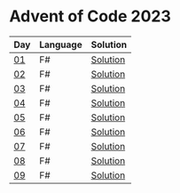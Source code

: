 # Advent of Code 2023

| Day | Language | Solution |
| --- | -------- | -------- |
| [01](https://adventofcode.com/2023/day/01) | F# | [Solution](./01) |
| [02](https://adventofcode.com/2023/day/02) | F# | [Solution](./02) |
| [03](https://adventofcode.com/2023/day/03) | F# | [Solution](./03) |
| [04](https://adventofcode.com/2023/day/04) | F# | [Solution](./04) |
| [05](https://adventofcode.com/2023/day/05) | F# | [Solution](./05) |
| [06](https://adventofcode.com/2023/day/06) | F# | [Solution](./06) |
| [07](https://adventofcode.com/2023/day/07) | F# | [Solution](./07) |
| [08](https://adventofcode.com/2023/day/08) | F# | [Solution](./08) |
| [09](https://adventofcode.com/2023/day/09) | F# | [Solution](./09) |
